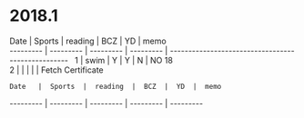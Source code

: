 # 2018.1

  Date   |  Sports  |  reading  |  BCZ  |  YD  |  memo  
  --------- | --------- | --------- | --------- | --------------------------------------------------   
  1     | swim  | Y     | Y     | N   | NO 18  
  2     |       |       |       |     | Fetch Certificate   
  
    Date   |  Sports  |  reading  |  BCZ  |  YD  |  memo  
  --------- | --------- | --------- | --------- | ---------  
